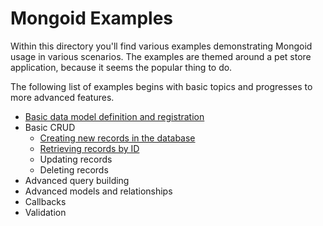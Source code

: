 # Mongoid Examples

Within this directory you'll find various examples demonstrating Mongoid usage in various scenarios.
The examples are themed around a pet store application, because it seems the popular thing to do.

The following list of examples begins with basic topics and progresses to more advanced features.

- [Basic data model definition and registration](model_example.go)
- Basic CRUD
  - [Creating new records in the database](create_basic_example.go)
  - [Retrieving records by ID](find_basic_example.go)
  - Updating records
  - Deleting records
- Advanced query building
- Advanced models and relationships
- Callbacks
- Validation
